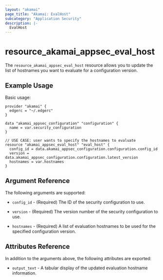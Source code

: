 ```yaml
---
layout: "akamai"
page_title: "Akamai: EvalHost"
subcategory: "Application Security"
description: |-
  EvalHost
---
```


# resource_akamai_appsec_eval_host

The `resource_akamai_appsec_eval_host` resource allows you to update the list of hostnames you want to evaluate for a configuration version.

## Example Usage

Basic usage:

```hcl
provider "akamai" {
  edgerc = "~/.edgerc"
}

data "akamai_appsec_configuration" "configuration" {
  name = var.security_configuration
}

// USE CASE: user wants to specify the hostnames to evaluate
resource "akamai_appsec_eval_host" "eval_host" {
  config_id = data.akamai_appsec_configuration.configuration.config_id
  version = data.akamai_appsec_configuration.configuration.latest_version
  hostnames = var.hostnames
}
```

## Argument Reference

The following arguments are supported:

* `config_id` - (Required) The ID of the security configuration to use.

* `version` - (Required) The version number of the security configuration to use.

* `hostnames` - (Required) A list of evaluation hostnames to be used for the specified configuration version.

## Attributes Reference

In addition to the arguments above, the following attributes are exported:

* `output_text` - A tabular display of the updated evaluation hostname information.

